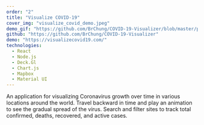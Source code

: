 ```yaml
---
order: "2"
title: "Visualize COVID-19"
cover_img: "visualize_covid_demo.jpeg"
demo_gif: "https://github.com/BrChung/COVID-19-Visualizer/blob/master/public/visualize_covid_demo.gif?raw=true"
github: "https://github.com/BrChung/COVID-19-Visualizer"
demo: "https://visualizecovid19.com/"
technologies:
  - React
  - Node.js
  - Deck.Gl
  - Chart.js
  - Mapbox
  - Material UI
---
```


An application for visualizing Coronavirus growth over time in various locations around the world. Travel backward in time and play an animation to see the gradual spread of the virus. Search and filter sites to track total confirmed, deaths, recovered, and active cases.
